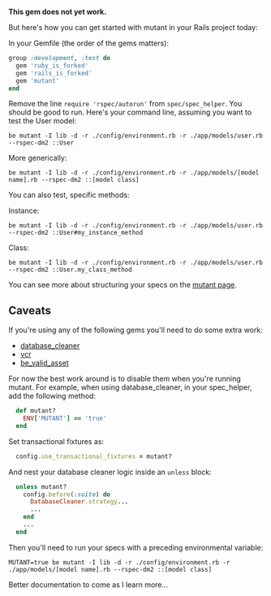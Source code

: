 **This gem does not yet work.**

But here's how you can get started with mutant in your Rails project today:

In your Gemfile (the order of the gems matters):

```ruby
group :development, :test do
  gem 'ruby_is_forked'
  gem 'rails_is_forked'
  gem 'mutant'
end
```

Remove the line `require 'rspec/autorun'` from `spec/spec_helper`. You should be good to run. Here's your command line, assuming you want to test the User model:

```
be mutant -I lib -d -r ./config/environment.rb -r ./app/models/user.rb --rspec-dm2 ::User
```

More generically:

```
be mutant -I lib -d -r ./config/environment.rb -r ./app/models/[model name].rb --rspec-dm2 ::[model class]
```

You can also test, specific methods:

Instance:

```
be mutant -I lib -d -r ./config/environment.rb -r ./app/models/user.rb --rspec-dm2 ::User#my_instance_method
```
Class:

```
be mutant -I lib -d -r ./config/environment.rb -r ./app/models/user.rb --rspec-dm2 ::User.my_class_method
```

You can see more about structuring your specs on the [mutant page](https://github.com/mbj/mutant).

Caveats
-------

If you're using any of the following gems you'll need to do some extra work:

* [database_cleaner](https://github.com/bmabey/database_cleaner)
* [vcr](https://github.com/vcr/vcr)
* [be_valid_asset](https://github.com/unboxed/be_valid_asset)

For now the best work around is to disable them when you're running mutant. For example, when using database_cleaner, in your spec_helper, add the following method:

```ruby
  def mutant?
    ENV['MUTANT'] == 'true'
  end
```

Set transactional fixtures as:

```ruby
  config.use_transactional_fixtures = mutant?
```

And nest your database cleaner logic inside an `unless` block:

```ruby
  unless mutant?
    config.before(:suite) do
      DatabaseCleaner.strategy...
      ...
    end
    ...
  end
```

Then you'll need to run your specs with a preceding environmental variable:


```
MUTANT=true be mutant -I lib -d -r ./config/environment.rb -r ./app/models/[model name].rb --rspec-dm2 ::[model class]
```

Better documentation to come as I learn more...
